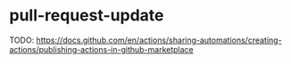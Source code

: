 # pull-request-update

TODO:
https://docs.github.com/en/actions/sharing-automations/creating-actions/publishing-actions-in-github-marketplace

